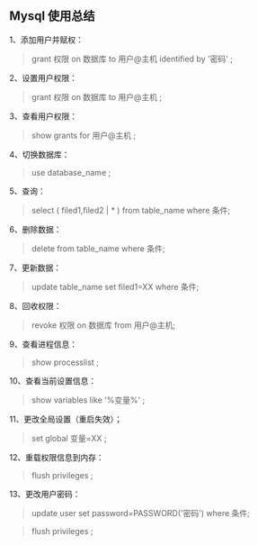 ## Mysql 使用总结

1、添加用户并赋权：
>grant 权限 on 数据库 to 用户@主机 identified by '密码' ;

2、设置用户权限：
>grant 权限 on 数据库 to 用户@主机 ;

3、查看用户权限：
>show grants for 用户@主机 ;

4、切换数据库：
>use database_name ;

5、查询：
>select ( filed1,filed2 | * ) from table_name where 条件;

6、删除数据：
>delete from table_name where 条件;

7、更新数据：
>update table_name set filed1=XX where 条件;

8、回收权限：
>revoke 权限 on 数据库 from 用户@主机;

9、查看进程信息：
>show processlist ;

10、查看当前设置信息：
>show variables like '%变量%' ;

11、更改全局设置（重启失效）；
>set global  变量=XX ;

12、重载权限信息到内存：
>flush privileges ;

13、更改用户密码：
>update user set password=PASSWORD('密码') where 条件;

>flush privileges ;
